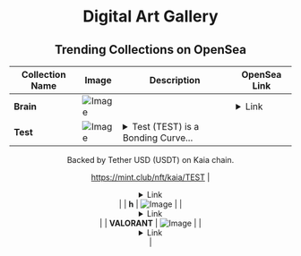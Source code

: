 <div align="center">

# Digital Art Gallery

## Trending Collections on OpenSea

| Collection Name                       | Image                                                                                     | Description                       | OpenSea Link                                                                                          |
|---------------------------------------|-------------------------------------------------------------------------------------------|-----------------------------------|--------------------------------------------------------------------------------------------------------|
| **Brain** | ![Image](https://i.seadn.io/s/raw/files/4d8678d98e9950a889919005d4cf6eb3.png?w=500&auto=format?w=200&auto=format) |  | <details><summary>Link</summary>[Brain](https://opensea.io/collection/brain-137)</details> |
| **Test** | ![Image](https://i.seadn.io/s/raw/files/6be5a2af738eb3259dcc2f14a337edc4.png?w=500&auto=format?w=200&auto=format) | <details><summary>Test (TEST) is a Bonding Curve...</summary>Test (TEST) is a Bonding Curved ERC-1155 token created on mint.club.

Backed by Tether USD (USDT) on Kaia chain.

https://mint.club/nft/kaia/TEST</details> | <details><summary>Link</summary>[Test](https://opensea.io/collection/test-6854)</details> |
| **h** | ![Image](https://i.seadn.io/s/raw/files/cfab016ab8e480077650ffce79d625bd.png?w=500&auto=format?w=200&auto=format) |  | <details><summary>Link</summary>[h](https://opensea.io/collection/h-502)</details> |
| **VALORANT** | ![Image](https://i.seadn.io/s/raw/files/98ce0b08aaab719161c216daedfcf1b2.png?w=500&auto=format?w=200&auto=format) |  | <details><summary>Link</summary>[VALORANT](https://opensea.io/collection/valorant-27)</details> |

</div>